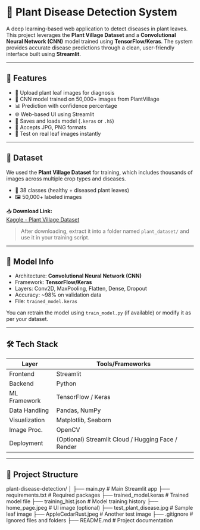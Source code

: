 # 🌿 Plant Disease Detection System

A deep learning-based web application to detect diseases in plant leaves. This project leverages the **Plant Village Dataset** and a **Convolutional Neural Network (CNN)** model trained using **TensorFlow/Keras**. The system provides accurate disease predictions through a clean, user-friendly interface built using **Streamlit**.

---

## 🚀 Features

- 📸 Upload plant leaf images for diagnosis
- 🧠 CNN model trained on 50,000+ images from PlantVillage
- 📊 Prediction with confidence percentage
- 🌐 Web-based UI using Streamlit
- 💾 Saves and loads model (`.keras` or `.h5`)
- 📁 Accepts JPG, PNG formats
- 🧪 Test on real leaf images instantly

---

## 📂 Dataset

We used the **Plant Village Dataset** for training, which includes thousands of images across multiple crop types and diseases.

- 🧬 38 classes (healthy + diseased plant leaves)
- 🖼️ 50,000+ labeled images

📥 **Download Link:**  
[Kaggle - Plant Village Dataset](https://www.kaggle.com/datasets/emmarex/plantdisease)

> After downloading, extract it into a folder named `plant_dataset/` and use it in your training script.

---

## 🧠 Model Info

- Architecture: **Convolutional Neural Network (CNN)**
- Framework: **TensorFlow/Keras**
- Layers: Conv2D, MaxPooling, Flatten, Dense, Dropout
- Accuracy: ~98% on validation data
- File: `trained_model.keras`

You can retrain the model using `train_model.py` (if available) or modify it as per your dataset.

---

## 🛠️ Tech Stack

| Layer        | Tools/Frameworks            |
|--------------|-----------------------------|
| Frontend     | Streamlit                   |
| Backend      | Python                      |
| ML Framework | TensorFlow / Keras          |
| Data Handling| Pandas, NumPy               |
| Visualization| Matplotlib, Seaborn         |
| Image Proc.  | OpenCV                      |
| Deployment   | (Optional) Streamlit Cloud / Hugging Face / Render |

---

## 📁 Project Structure

plant-disease-detection/
│
├── main.py # Main Streamlit app
├── requirements.txt # Required packages
├── trained_model.keras # Trained model file
├── training_hist.json # Model training history
├── home_page.jpeg # UI image (optional)
├── test_plant_disease.jpg # Sample leaf image
├── AppleCedarRust.jpeg # Another test image
├── .gitignore # Ignored files and folders
├── README.md # Project documentation

